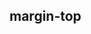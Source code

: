 ## margin-top


<!-- CSSJSON.margin-top.description -->

<!-- CSSJSON.margin-top.syntax -->

<!-- CSSJSON.margin-top.values -->

<!-- CSSJSON.margin-top.defaultValue -->

<!-- CSSJSON.margin-top.unixTags -->

<!-- CSSJSON.margin-top.compatibility -->

<!-- CSSJSON.margin-top.reference -->
